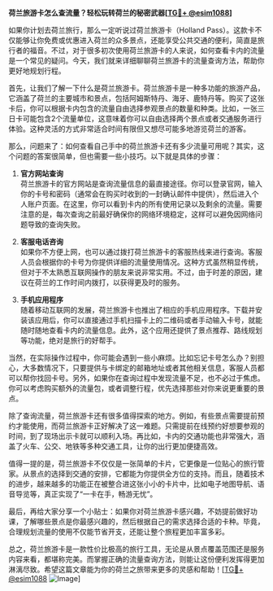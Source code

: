 **荷兰旅游卡怎么查流量？轻松玩转荷兰的秘密武器[[TG💪+ @esim1088](https://t.me/s/esim1088)]**

如果你计划去荷兰旅行，那么一定听说过荷兰旅游卡（Holland Pass）。这款卡不仅能够让你免费或优惠进入荷兰的众多景点，还能享受公共交通的便利，简直是旅行者的福音。不过，对于很多初次使用荷兰旅游卡的人来说，如何查看卡内的流量是一个常见的疑问。今天，我们就来详细聊聊荷兰旅游卡的流量查询方法，帮助你更好地规划行程。

首先，让我们了解一下什么是荷兰旅游卡。荷兰旅游卡是一种多功能的旅游产品，它涵盖了荷兰的主要城市和景点，包括阿姆斯特丹、海牙、鹿特丹等。购买了这张卡后，你可以根据卡内包含的流量自由选择参观景点的数量和种类。比如，一张三日卡可能包含2个流量单位，这意味着你可以自由选择两个景点或者交通服务进行体验。这种灵活的方式非常适合时间有限但又想尽可能多地游览荷兰的游客。

那么，问题来了：如何查看自己手中的荷兰旅游卡还有多少流量可用呢？其实，这个问题的答案很简单，但也需要一些小技巧。以下就是具体的步骤：

1. **官方网站查询**  
   荷兰旅游卡的官方网站是查询流量信息的最直接途径。你可以登录官网，输入你的卡号和密码（通常会在购买时收到的一封确认邮件中提供），然后进入个人账户页面。在这里，你可以看到卡内的所有使用记录以及剩余的流量。需要注意的是，每次查询之前最好确保你的网络环境稳定，这样可以避免因网络问题导致的查询失败。

2. **客服电话咨询**  
   如果你不方便上网，也可以通过拨打荷兰旅游卡的客服热线来进行查询。客服人员会根据你的卡号为你提供详细的流量使用情况。这种方式虽然稍显传统，但对于不太熟悉互联网操作的朋友来说非常实用。不过，由于时差的原因，建议在荷兰的工作时间内拨打，以获得更及时的服务。

3. **手机应用程序**  
   随着移动互联网的发展，荷兰旅游卡也推出了相应的手机应用程序。下载并安装该应用后，你可以直接通过手机扫描卡上的二维码或者手动输入卡号，就能随时随地查看卡内的流量信息。此外，这个应用还提供了景点推荐、路线规划等功能，绝对是旅行的好帮手。

当然，在实际操作过程中，你可能会遇到一些小麻烦。比如忘记卡号怎么办？别担心，大多数情况下，只要提供与卡绑定的邮箱地址或者其他相关信息，客服人员都可以帮你找回卡号。另外，如果你在查询过程中发现流量不足，也不必过于焦虑。你可以考虑购买额外的流量包，或者调整行程，优先选择那些对你来说更重要的景点。

除了查询流量，荷兰旅游卡还有很多值得探索的地方。例如，有些景点需要提前预约才能使用，而荷兰旅游卡正好解决了这一难题。只需提前在线预约好想要参观的时间，到了现场出示卡就可以顺利入场。再比如，卡内的交通功能也非常强大，涵盖了火车、公交、地铁等多种交通工具，让你的出行更加便捷高效。

值得一提的是，荷兰旅游卡不仅仅是一张简单的卡片，它更像是一位贴心的旅行管家。从景点的选择到交通的安排，它都能为你提供全方位的支持。而且，随着技术的进步，越来越多的功能正在被整合进这张小小的卡片中，比如电子地图导航、语音导览等，真正实现了“一卡在手，畅游无忧”。

最后，再给大家分享一个小贴士：如果你对荷兰旅游卡感兴趣，不妨提前做好功课，了解哪些景点是你最感兴趣的，然后根据自己的需求选择合适的卡种。毕竟，合理规划流量的使用不仅能节省开支，还能让整个旅程更加丰富多彩。

总之，荷兰旅游卡是一款性价比极高的旅行工具，无论是从景点覆盖范围还是服务内容来看，都堪称完美。而掌握正确的流量查询方法，则能让这份便利发挥得更加淋漓尽致。希望这篇文章能为你的荷兰之旅带来更多的灵感和帮助！[[TG💪+ @esim1088](https://t.me/s/esim1088) ![Image](https://i.postimg.cc/4NQfJmqS/Snipaste-2025-05-13-00-14-12.png)]